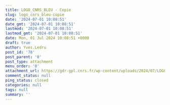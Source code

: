 ```yaml
---
title: LOGO_CNRS_BLEU - Copie
slug: logo_cnrs_bleu-copie
date: '2024-07-01 10:08:51'
date_gmt: '2024-07-01 10:08:51'
lastmod: '2024-07-01 10:08:51'
lastmod_gmt: '2024-07-01 10:08:51'
date: Mon, 01 Jul 2024 10:08:51 +0000
draft: true
author: Yves.Ledru
post_id: '78'
post_parent: '0'
post_type: attachment
menu_order: '0'
attachment_url: https://gdr-gpl.cnrs.fr/wp-content/uploads/2024/07/LOGO_CNRS_BLEU-Copie.png
comment_status: null
ping_status: closed
categories: null
tags: null
summary: ''
---
```



